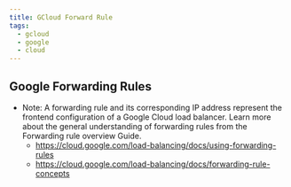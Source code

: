 ```yaml
---
title: GCloud Forward Rule
tags:
  - gcloud
  - google
  - cloud
---
```


## Google Forwarding Rules

- Note: A forwarding rule and its corresponding IP address represent the frontend configuration of a Google Cloud load balancer. Learn more about the general understanding of forwarding rules from the Forwarding rule overview Guide.
  - <https://cloud.google.com/load-balancing/docs/using-forwarding-rules>
  - <https://cloud.google.com/load-balancing/docs/forwarding-rule-concepts>
